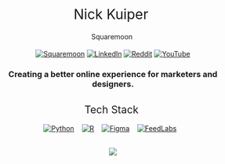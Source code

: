 <h1 style="font-weight:normal" align="center">
  &nbsp;Nick Kuiper &nbsp;
</h1>
<h4 style="font-weight:normal" align="center">
  &nbsp;Squaremoon &nbsp;
</h4>


<div align="center">

[![Squaremoon](https://storage.googleapis.com/image_hosting_sqm/squaremoon.svg)](https://www.squaremoon.nl/) [![LinkedIn](https://img.shields.io/badge/LinkedIn-%230077B5.svg?logo=linkedin&logoColor=white)](https://linkedin.com/in/nickkuiper11) [![Reddit](https://img.shields.io/badge/Reddit-%23FF4500.svg?logo=Reddit&logoColor=white)](https://reddit.com/user/nickkuiper11) [![YouTube](https://img.shields.io/badge/YouTube-%23FF0000.svg?logo=YouTube&logoColor=white)](https://www.youtube.com/channel/UCIJQakRtC6Hk4MH0vQEDuQA)


<h3 align="center">
  Creating a better online experience for marketers and designers.
</h3>

</div>

<h2 style="font-weight:normal" align="center">
  &nbsp;Tech Stack &nbsp;
</h2>
<div align="center">
<a href="https://www.figma.com/community/plugin/1085928256238166159/FeedLabs"><img border="0" alt="Python" src="https://img.shields.io/badge/python-292525?style=for-the-badge&logo=python&logoColor=white"></a>&nbsp;&nbsp;&nbsp;
<a href="https://www.figma.com/community/plugin/1085928256238166159/FeedLabs"><img border="0" alt="R" src="https://img.shields.io/badge/r-292525.svg?style=for-the-badge&logo=r&logoColor=white"></a>&nbsp;&nbsp;&nbsp;
<a href="https://www.figma.com/community/plugin/1085928256238166159/FeedLabs"><img border="0" alt="Figma" src="https://img.shields.io/badge/figma-292525.svg?style=for-the-badge&logo=figma&logoColor=white"></a>&nbsp;&nbsp;&nbsp;
<a href="https://www.figma.com/community/plugin/1085928256238166159/FeedLabs"><img border="0" alt="FeedLabs" src="https://storage.googleapis.com/image_hosting_sqm/feedlabs.svg"></a>&nbsp;&nbsp;&nbsp;
<br><br>
<div>



![](https://storage.googleapis.com/image_hosting_sqm/Banner%20Github.jpg)
